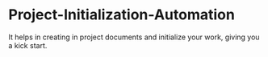 # Project-Initialization-Automation
It helps in creating in project documents and initialize your work, giving you a kick start.

